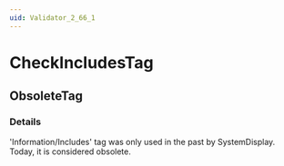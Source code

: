 ```yaml
---
uid: Validator_2_66_1
---
```


# CheckIncludesTag

## ObsoleteTag

<!-- Description, Properties, ... sections are auto-generated. -->
<!-- REPLACE ME AUTO-GENERATION -->

### Details

'Information/Includes' tag was only used in the past by SystemDisplay. Today, it is considered obsolete.

<!-- Uncomment to add example code -->
<!--### Example code-->
